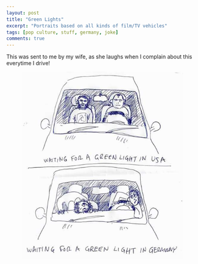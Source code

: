 ```yaml
---
layout: post
title: "Green Lights"
excerpt: "Portraits based on all kinds of film/TV vehicles"
tags: [pop culture, stuff, germany, joke]
comments: true
---
```

This was sent to me by my wife, as she laughs when I complain about this everytime I drive!

<figure>
	<img src="/images/posts/2016/germany.jpg">
</figure> 